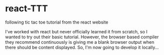 # react-TTT
following tic tac toe tutorial from the react website

I've worked with react but never officially learned it from scratch, so I wanted to try out their basic tutorial.
However, the browser based compiler they recommend continuously is giving me a blank browser output when there should be content displayed.
So, I'm now going to develop it locally...

